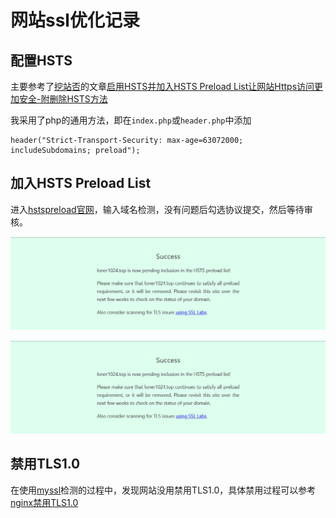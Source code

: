 # 网站ssl优化记录

## 配置HSTS

主要参考了[挖站否](https://wzfou.com/)的文章[启用HSTS并加入HSTS Preload List让网站Https访问更加安全-附删除HSTS方法](https://wzfou.com/hsts-preload/)

我采用了php的通用方法，即在`index.php`或`header.php`中添加

```
header("Strict-Transport-Security: max-age=63072000; includeSubdomains; preload");
```

## 加入HSTS Preload List

进入[hstspreload官网](https://hstspreload.org/)，输入域名检测，没有问题后勾选协议提交，然后等待审核。

![](网站ssl优化记录.assets/s-1534011652924.png)

![](网站ssl优化记录.assets/s.png)

## 禁用TLS1.0

在使用[myssl](https://myssl.com/)检测的过程中，发现网站没用禁用TLS1.0，具体禁用过程可以参考[nginx禁用TLS1.0](https://loner1024.top/index.php/2018/08/12/24.html)